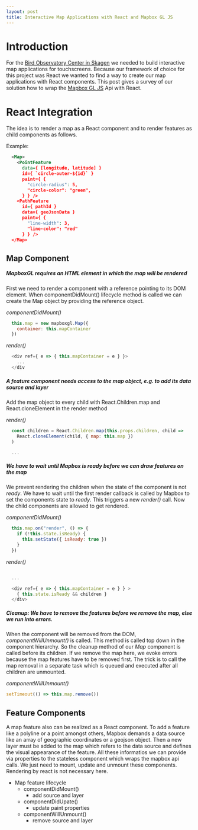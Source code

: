 ```yaml
---
layout: post
title: Interactive Map Applications with React and Mapbox GL JS
---
```


# Introduction
For the [Bird Observatory Center in Skagen](http://www.skagenfuglestation.dk/) we needed to build  interactive map applications for touchscreens. Because our framework of choice for this project was React we wanted to find a way to create our map applications with React components. This post gives a survey of our solution how to wrap the [Mapbox GL JS](https://github.com/mapbox/mapbox-gl-js) Api with React.

# React Integration
The idea is to render a map as a React component and to render features as child components as follows.

Example:
```xml
  <Map>
    <PointFeature
      data={ [longitude, latitude] }
      id={ `circle-outer-${id}` }
      paint={ {
        "circle-radius": 5,
        "circle-color": "green",
      } } />
    <PathFeature
      id={ pathId }
      data={ geoJsonData }
      paint={ {
        "line-width": 3,
        "line-color": "red"
      } } />
  </Map>
```

## Map Component
##### MapboxGL requires an HTML element in which the map will be rendered
First we need to render a component with a reference pointing to its DOM element. When componentDidMount() lifecycle method is called we can create the Map object by providing the reference object.

*componentDidMount()*
```js
  this.map = new mapboxgl.Map({
    container: this.mapContainer
  })
```

*render()*
```js
  <div ref={ e => { this.mapContainer = e } }>
    ...
  </div
```

##### A feature component needs access to the map object, e.g. to add its data source and layer
Add the map object to every child with React.Children.map and React.cloneElement in the render method

*render()*
```js
  const children = React.Children.map(this.props.children, child =>
    React.cloneElement(child, { map: this.map })
  )

  ...
```

##### We have to wait until Mapbox is ready before we can draw features on the map
We prevent rendering the children when the state of the component is not *ready*. We have to wait until the first render callback is called by Mapbox to set the components state to *ready*. This triggers a new *render()* call. Now the child components are allowed to get rendered.

*componentDidMount()*
```js
  this.map.on("render", () => {
    if (!this.state.isReady) {
      this.setState({ isReady: true })
    }
  })
```

*render()*
```js

  ...

  <div ref={ e => { this.mapContainer = e } } >
    { this.state.isReady && children }
  </div>
```

##### Cleanup: We have to remove the features before we remove the map, else we run into errors.
When the component will be removed from the DOM, *componentWillUnmount()* is called. This method is called top down in the component hierarchy. So the cleanup method of our *Map* component is called before its children. If we remove the map here, we evoke errors because the map features have to be removed first. The trick is to call the map removal in a separate task which is queued and executed after all children are unmounted.

*componentWillUnmount()*
```js
setTimeout(() => this.map.remove())
```

## Feature Components
A map feature also can be realized as a React component. To add a feature like a polyline or a point amongst others, Mapbox demands a data source like an array of geographic coordinates or a geojson object. Then a new layer must be added to the map which refers to the data source and defines the visual appearance of the feature. All these informatios we can provide via properties to the stateless component which wraps the mapbox api calls. We just need to mount, update and unmount these components. Rendering by react is not necessary here.

- Map feature lifecycle
  - componentDidMount()
    - add source and layer
  - componentDidUpate()
    - update paint properties
  - componentWillUnmount()
    - remove source and layer
